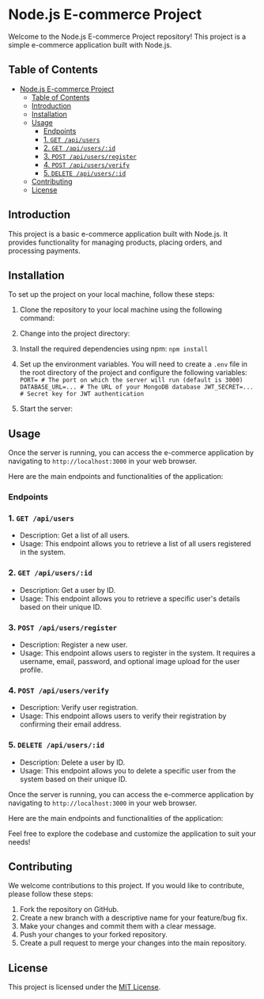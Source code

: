 # Node.js E-commerce Project

Welcome to the Node.js E-commerce Project repository! This project is a simple e-commerce application built with Node.js.

## Table of Contents

- [Node.js E-commerce Project](#nodejs-e-commerce-project)
  - [Table of Contents](#table-of-contents)
  - [Introduction](#introduction)
  - [Installation](#installation)
  - [Usage](#usage)
    - [Endpoints](#endpoints)
    - [1. `GET /api/users`](#1-get-apiusers)
    - [2. `GET /api/users/:id`](#2-get-apiusersid)
    - [3. `POST /api/users/register`](#3-post-apiusersregister)
    - [4. `POST /api/users/verify`](#4-post-apiusersverify)
    - [5. `DELETE /api/users/:id`](#5-delete-apiusersid)
  - [Contributing](#contributing)
  - [License](#license)

## Introduction

This project is a basic e-commerce application built with Node.js. It provides functionality for managing products, placing orders, and processing payments.

## Installation

To set up the project on your local machine, follow these steps:

1. Clone the repository to your local machine using the following command:

2. Change into the project directory:

3. Install the required dependencies using npm: `npm install`

4. Set up the environment variables. You will need to create a `.env` file in the root directory of the project and configure the following variables:
    `PORT= # The port on which the server will run (default is 3000)
    DATABASE_URL=... # The URL of your MongoDB database
    JWT_SECRET=... # Secret key for JWT authentication`

5. Start the server:

## Usage

Once the server is running, you can access the e-commerce application by navigating to `http://localhost:3000` in your web browser.

Here are the main endpoints and functionalities of the application:

### Endpoints

### 1. `GET /api/users`

- Description: Get a list of all users.
- Usage: This endpoint allows you to retrieve a list of all users registered in the system.

### 2. `GET /api/users/:id`

- Description: Get a user by ID.
- Usage: This endpoint allows you to retrieve a specific user's details based on their unique ID.

### 3. `POST /api/users/register`

- Description: Register a new user.
- Usage: This endpoint allows users to register in the system. It requires a username, email, password, and optional image upload for the user profile.

### 4. `POST /api/users/verify`

- Description: Verify user registration.
- Usage: This endpoint allows users to verify their registration by confirming their email address.

### 5. `DELETE /api/users/:id`

- Description: Delete a user by ID.
- Usage: This endpoint allows you to delete a specific user from the system based on their unique ID.

Once the server is running, you can access the e-commerce application by navigating to `http://localhost:3000` in your web browser.

Here are the main endpoints and functionalities of the application:

Feel free to explore the codebase and customize the application to suit your needs!

## Contributing

We welcome contributions to this project. If you would like to contribute, please follow these steps:

1. Fork the repository on GitHub.
2. Create a new branch with a descriptive name for your feature/bug fix.
3. Make your changes and commit them with a clear message.
4. Push your changes to your forked repository.
5. Create a pull request to merge your changes into the main repository.

## License

This project is licensed under the [MIT License](LICENSE).
